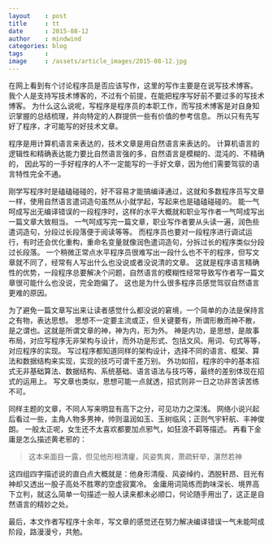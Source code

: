 ```yaml
---
layout    : post
title     : tt
date      : 2015-08-12
author    : mindwind
categories: blog
tags      :
image     : /assets/article_images/2015-08-12.jpg
---
```



在网上看到有个讨论程序员是否应该写作，这里的写作主要是在说写技术博客。
我个人是支持写技术博客的，不过有个前提，在能把程序写好前不要过多的写技术博客。
为什么这么说呢，写程序是程序员的本职工作，而写技术博客是对自身知识掌握的总结梳理，并向特定的人群提供一些有价值的参考信息。
所以只有先写好了程序，才可能写的好技术文章。


程序是用计算机语言来表达的，技术文章是用自然语言来表达的。
计算机语言的逻辑性和精确表达能力要比自然语言强的多，自然语言是模糊的、混沌的、不精确的，
因此写的一手好程序的人不一定能写的一手好文章，因为他们需要驾驭的语言特性完全不通。

刚学写程序时是磕磕碰碰的，好不容易才能搞编译通过，这就和多数程序员写文章一样，使用自然语言遣词造句虽然从小就学起，写起来也是磕磕碰碰的。
能一气呵成写出无编译错误的一段程序时，这样的水平大概就和职业写作者一气呵成写出一篇文章大致相当。
一气呵成写完一篇文章，职业写作者要从头读一遍，润色些遣词造句，分段过长段落便于阅读等等。
而程序员也要对一段程序进行调试运行，有时还会优化重构，重命名变量就像润色遣词造句，分拆过长的程序类似分段过长段落。
一个稍微正常点水平程序员很难写出一段什么也不干的程序，但写文章就不同了，经常有人写出什么也没说或者没说清的文章。
这就是程序语言精确性的优势，一段程序总要解决个问题，自然语言的模糊性经常导致写作者写一篇文章很可能什么也没说，完全跑偏了。
这也是为什么很多程序员感觉驾驭自然语言更难的原因。

为了避免一篇文章写出来让读者感觉什么都没说的窘境，一个简单的办法是保持言之有物，表达思想。
思想不一定要主流或正，但关键要有，所谓形散而神不散，是之谓也。这就是所谓文章的神，神为内，形为外。
神是内功，是思想，是故事布局，对应写程序无非架构与设计，而外功是形式、包括文风、用词、句式等等，对应程序的实现。
写过程序都知道同样的架构设计，选择不同的语言、框架、算法和数据结构来实现，实现的技巧可谓千差万别。
外功如招，程序的中的基本招式无非基础算法、数据结构、系统基础、语言语法与技巧等，最终的差别体现在招式的运用上。
写文章也类似，思想可能一点就透，招式则非一日之功非苦读苦练不可。

同样主题的文章，不同人写来明显有高下之分，可见功力之深浅。
网络小说兴起后看过一些，主角人物多男神，帅则温润如玉、玉树临风；正则气宇轩航、丰神俊朗。
一般太正呢，女生还不太喜欢都要加点邪气，如狂浪不羁等描述。
再看下金庸是怎么描述黄老邪的：

 > 这本来面目一露，但见他形相清癯，风姿隽爽，萧疏轩举，湛然若神

这四组四字描述说的直白点大概就是：他身形清瘦、风姿绰约，洒脱轩昂、目光有神却又透出一股子高处不胜寒的空虚寂寞冷。
金庸用词简练而韵味深长、境界高下立判，就这么简单一句描述一般人读来都未必顺口，何论随手用出了，这正是自然语言的精妙之处。


最后，本文作者写程序十余年，写文章的感觉还在努力解决编译错误一气未能呵成阶段，路漫漫兮，共勉。
